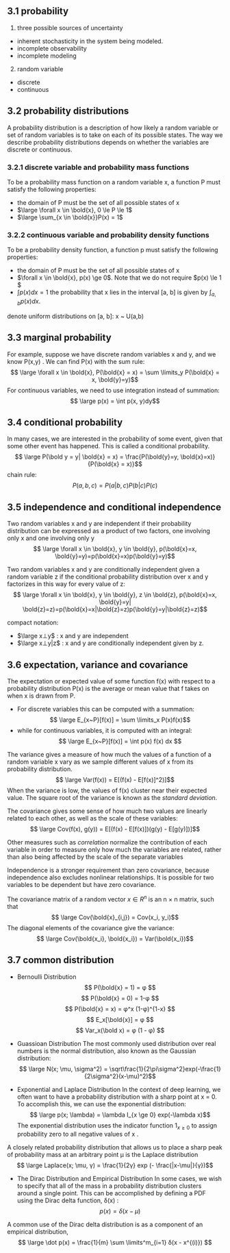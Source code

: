 ## 3.1 probability
1. three possible sources of uncertainty
+ inherent stochasticity in the system being modeled.
+ incomplete observability
+ incomplete modeling   
2. random variable 
+ discrete
+ continuous

## 3.2 probability distributions
A probability distribution is a description of how likely a random variable or set of random variables is to take on each of its possible states. The way we describe probability distributions depends on whether the variables are discrete or continuous.

### 3.2.1 discrete variable and probability mass functions
To be a probability mass function on a random variable x, a function P must satisfy the following properties:
+ the domain of P must be the set of all possible states of x
+ $\large \forall x \in \bold{x}, 0 \le P \le 1$
+ $\large \sum_{x \in \bold{x}}P(x) = 1$

### 3.2.2 continuous variable and probability density functions
To be a probability density function, a function p must satisfy the following properties:
+ the domain of P must be the set of all possible states of x
+ $\forall x \in \bold{x}, p(x) \ge 0$. Note that we do not require $p(x) \le 1 $
+ $\int p(x)dx = 1$
the probability that x lies in the interval [a, b] is given by $\int _{a,b} p(x)dx$.

denote uniform distributions on [a, b]:
x ~ U(a,b)

## 3.3 marginal probability
For example, suppose we have discrete random variables x and y, and we know P(x,y) . We can find P(x) with the sum rule:
$$ \large \forall x \in \bold{x}, P(\bold{x} = x) = \sum \limits_y P(\bold{x} = x, \bold{y}=y)$$
For continuous variables, we need to use integration instead of summation:
$$ \large p(x) = \int p(x, y)dy$$

## 3.4 conditional probability
In many cases, we are interested in the probability of some event, given that some other event has happened. This is called a conditional probability.
$$ \large P(\bold y = y| \bold{x} = x) = \frac{P(\bold{y}=y, \bold{x}=x)}{P(\bold{x} = x)}$$
chain rule:
$$ P(a, b, c) = P(a|b,c) P(b|c) P(c)$$

## 3.5 independence and conditional independence
Two random variables x and y are independent if their probability distribution can be expressed as a product of two factors, one involving only x and one involving only y
$$ \large \forall x \in \bold{x}, y \in \bold{y}, p(\bold{x}=x, \bold{y}=y)=p(\bold{x}=x)p(\bold{y}=y)$$

Two random variables x and y are conditionally independent given a random variable z if the conditional probability distribution over x and y factorizes in this way for every value of z:
$$ \large \forall x \in \bold{x}, y \in \bold{y}, z \in \bold{z}, p(\bold{x}=x, \bold{y}=y| \bold{z}=z)=p(\bold{x}=x|\bold{z}=z)p(\bold{y}=y|\bold{z}=z)$$

compact notation:
+ $\large x⊥y$ : x and y are independent
+ $\large x⊥y|z$ : x and y are conditionally independent given by z.

## 3.6 expectation, variance and covariance
The expectation or expected value of some function f(x) with respect to a probability distribution P(x) is the average or mean value that f takes on when x is drawn from P.
+ For discrete variables this can be computed with a summation:
$$ \large E_{x~P}[f(x)] = \sum \limits_x P(x)f(x)$$
+ while for continuous variables, it is computed with an integral:
$$ \large E_{x~P}[f(x)] = \int p(x) f(x) dx $$

The variance gives a measure of how much the values of a function of a random variable x vary as we sample different values of x from its probability distribution.
$$ \large Var(f(x)) = E[(f(x) - E[f(x)]^2)]$$
When the variance is low, the values of f(x) cluster near their expected value. The square root of the variance is known as the *standard deviation*.

The covariance gives some sense of how much two values are linearly related to each other, as well as the scale of these variables:
$$ \large Cov(f(x), g(y)) = E[(f(x) - E[f(x)])(g(y) - E[g(y)])]$$

Other measures such as *correlation* normalize the contribution of each variable in order to measure only how much the variables are related, rather than also being affected by the scale of the separate variables

Independence is a stronger requirement than zero covariance, because independence also excludes nonlinear relationships. It is possible for two variables to be dependent but have zero covariance.

The covariance matrix of a random vector $x ∈ R^n$ is an n × n matrix, such that
$$ \large Cov(\bold{x}_{i,j}) = Cov(x_i, y_i)$$
The diagonal elements of the covariance give the variance:
$$ \large Cov(\bold{x_i}, \bold{x_i}) = Var(\bold{x_i})$$

## 3.7 common distribution
+ Bernoulli Distribution
$$ P(\bold{x} = 1) = φ $$
$$ P(\bold{x} = 0) = 1-φ $$
$$ P(\bold{x} = x) = φ^x (1-φ)^{1-x} $$
$$ E_x[\bold{x}] = φ $$
$$ Var_x(\bold x) = φ (1 - φ) $$

+ Guassioan Distribution
The most commonly used distribution over real numbers is the normal distribution, also known as the Gaussian distribution:
$$ \large N(x; \mu, \sigma^2) = \sqrt\frac{1}{2\pi\sigma^2}exp(-\frac{1}{2\sigma^2}(x-\mu)^2)$$

+ Exponential and Laplace Distribution
In the context of deep learning, we often want to have a probability distribution with a sharp point at x = 0. To accomplish this, we can use the exponential distribution:
$$ \large p(x; \lambda) = \lambda I_{x \ge 0} exp(-\lambda x)$$
The exponential distribution uses the indicator function $1_{x≥0}$ to assign probability zero to all negative values of x .

A closely related probability distribution that allows us to place a sharp peak of probability mass at an arbitrary point μ is the Laplace distribution
$$ \large Laplace(x; \mu, γ) = \frac{1}{2γ} exp (- \frac{|x-\mu|}{γ})$$

+ The Dirac Distribution and Empirical Distribution
In some cases, we wish to specify that all of the mass in a probability distribution clusters around a single point. This can be accomplished by defining a PDF using the Dirac delta function, δ(x) :
$$ p(x) = δ (x − μ) $$

A common use of the Dirac delta distribution is as a component of an empirical distribution,
$$ \large \dot p(x) = \frac{1}{m} \sum \limits^m_{i=1} δ(x - x^{(i)}) $$
